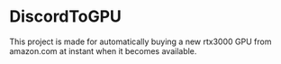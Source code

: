 # DiscordToGPU

This project is made for automatically buying a new rtx3000 GPU from amazon.com at instant when it becomes available. 
